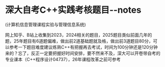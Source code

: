 # 深大自考C++实践考核题目--notes
(计算机信息管理课程实验与管理信息系统)

网上知乎、B站上收集到2023，2024相关的题目，2025题目类似前面几年的题，25年题目有6道题偏难，做出前2道基础题就及格，做出前3道题目80分，可以参考一下题目难度建议练熟C++有把握再去考试，时间为100分钟还是120分钟来的？忘了，反正一定要把握好时间安排，要不然来不及，深大可以开卷带自考的专业课本（C++程序设计04737），26年课程改革之前可参考


